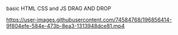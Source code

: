 basic HTML CSS and JS DRAG AND DROP

https://user-images.githubusercontent.com/74584768/196856414-9f804efe-584e-473b-8ea3-1313948dce81.mp4

